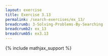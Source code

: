 ```yaml
---
layout: exercise
title: Exercise 3.13
permalink: /search-exercises/ex_13/
breadcrumb: 3-Solving-Problems-By-Searching
breadcrumb2: ex_13
breadcrumb5: ex3.13
---
```


{% include mathjax_support %}

